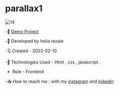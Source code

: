 # parallax1

![14](https://github.com/user-attachments/assets/2b72a1e2-23e3-4a7d-9f92-769ae84e085c)

-🔗 [Demo Project](https://helia-rz79.github.io/parallax1/)

-🙍 Developed by helia rezaie

-🗓️ Created - 2022-02-10

-📱 Technologies Used - Html , css , javascript .

- Role - Frontend

-📥 How to reach me : with my [instagram](https://www.instagram.com/helia.web) and [linkedin](https://www.linkedin.com/in/helia-rezaie-web)
